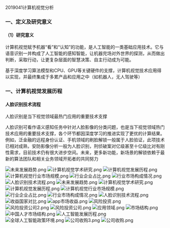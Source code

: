 2019041计算机视觉分析

### 一、定义及研究意义

#### （1）研究意义

计算机视觉赋予机器“看”和“认知”的功能，是人工智能的一类基础应用技术。它与语音识别一并构成了人工智能的感知智能，让机器完场对外世界的探测，从而做出判断，采取行动，让更复杂层面的智慧决策、自主行动成为可能。

基于深度学习算法模型和CPU、GPU等关键硬件的支撑，计算机视觉技术应用得以实现，并最终集成于多累产品和应用之中（如机器人，无人驾驶等）



###  一、计算机视觉发展历程

#### 人脸识别技术流程

人脸识别是当下视觉领域最热门应用的重要技术支撑

人脸识别可看作语义感知任务中针对人脸影像的分类问题，也是当下视觉领域热门技术应用的重要技术支撑，各个环节都因深度学习的推进实现了更优的计算结果。例如，泛金融的远程身份认证、手机领域的刷脸解锁一般属于人脸验证，此项技术已相对成熟，安防影像分析一般为人脸识别，刑侦破案对亿级甚至十亿级比对有刚性需求，目前技术仍有很大进步空间。未来，更多新功能，新场景的解锁依赖于最新的算法团队和相关业务领域开拓者的共同努力

![未来发展趋势.png](https://i.loli.net/2019/04/11/5cae8dab81265.png)
![计算机视觉学术研究.png](https://i.loli.net/2019/04/11/5cae8dac0f7fa.png)
![计算机视觉发展历程.png](https://i.loli.net/2019/04/11/5cae8dad39e92.png)
![计算机视觉行业市场规模.png](https://i.loli.net/2019/04/11/5cae8dad3c3c6.png)
![行业企业占比.png](https://i.loli.net/2019/04/11/5cae8dad5ec1b.png)
![行业市场构成情况.png](https://i.loli.net/2019/04/11/5cae8dad61072.png)
![人脸识别技术流程.png](https://i.loli.net/2019/04/11/5cae8dad656b2.png)
![未来发展趋势.png](https://i.loli.net/2019/04/11/5cae8dab81265.png)
![计算机视觉学术研究.png](https://i.loli.net/2019/04/11/5cae8dac0f7fa.png)
![计算机视觉发展历程.png](https://i.loli.net/2019/04/11/5cae8dad39e92.png)
![计算机视觉行业市场规模.png](https://i.loli.net/2019/04/11/5cae8dad3c3c6.png)
![行业企业占比.png](https://i.loli.net/2019/04/11/5cae8dad5ec1b.png)
![行业市场构成情况.png](https://i.loli.net/2019/04/11/5cae8dad61072.png)
![人脸识别技术流程.png](https://i.loli.net/2019/04/11/5cae8dad656b2.png)
![收益国家对比.png](https://i.loli.net/2019/04/11/5cae8e26a880e.png)
![app市场收益.png](https://i.loli.net/2019/04/11/5cae8e2721bd6.png)
![风险投资.png](https://i.loli.net/2019/04/11/5cae8e2921c3c.png)
![风险投资公司2.png](https://i.loli.net/2019/04/11/5cae8e2944d8d.png)
![风险投资公司.png](https://i.loli.net/2019/04/11/5cae8e296ba12.png)
![应用领域.png](https://i.loli.net/2019/04/11/5cae8e29b8a87.png)
![市场结构.png](https://i.loli.net/2019/04/11/5cae8e2a19c5a.png)
![中国人才市场结构.png](https://i.loli.net/2019/04/11/5cae8e4c3396a.png)
![人工智能发展历程.png](https://i.loli.net/2019/04/11/5cae8e4d1eda8.png)
![全球人工智能政策环境.png](https://i.loli.net/2019/04/11/5cae8e4d41b56.png)
![公司收购3.png](https://i.loli.net/2019/04/11/5cae8e4d63023.png)
![公司收购.png](https://i.loli.net/2019/04/11/5cae8e4d8cd00.png)
